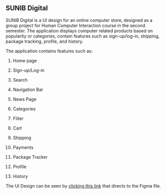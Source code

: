 ## SUNIB Digital

SUNIB Digital is a UI design for an online computer store, designed as a group project for Human Computer Interaction course in the second semester. The application displays computer related products based on popularity or categories, contain features such as sign-up/log-in, shipping, package tracking, profile, and history.

The application contains features such as:

1. Home page


2. Sign-up/Log-in


3. Search


4. Navigation Bar



5. News Page


6. Categories


7. Filter



8. Cart



9. Shipping



10. Payments


11. Package Tracker


12. Profile


13. History


The UI Design can be seen by [clicking this link](https://www.figma.com/proto/jIQ7bhFSpm6SMIzWxKragC/Website-Interface?scaling=scale-down&page-id=0%3A1&starting-point-node-id=95%3A10&node-id=95%3A10) that directs to the Figma file.
